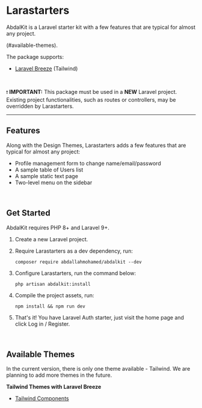 # Larastarters

AbdalKit is a Laravel starter kit with a few features that are typical for almost any project.

(#available-themes).

The package supports:

- [Laravel Breeze](https://github.com/laravel/breeze) (Tailwind)

<br/>

` ❗ ` **IMPORTANT:**  This package must be used in a **NEW** Laravel project. Existing project functionalities, such as routes or controllers, may be overridden by Larastarters.

---

## Features

Along with the Design Themes, Larastarters adds a few features that are typical for almost any project:

- Profile management form to change name/email/password
- A sample table of Users list
- A sample static text page
- Two-level menu on the sidebar

<br/>

## Get Started

AbdalKit requires PHP 8+ and Laravel 9+.

1. Create a new Laravel project.

2. Require Larastarters as a dev dependency, run:

    ```shell
    composer require abdallahmohamed/abdalkit --dev
    ```

3. Configure Larastarters, run the command below:

    ```shell
    php artisan abdalkit:install
    ```

4. Compile the project assets, run:

    ```shell
    npm install && npm run dev
    ```

5. That's it! You have Laravel Auth starter, just visit the home page and click Log in / Register.

<br/>

## Available Themes

In the current version, there is only one theme available - Tailwind. We are planning to add more themes in the future.

**Tailwind Themes with Laravel Breeze**

- [Tailwind Components](https://github.com/tailwindcomponents/dashboard)